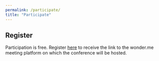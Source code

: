 ```yaml
---
permalink: /participate/
title: "Participate"
---
```


## Register

Participation is free. Register [here]() to receive the link to the wonder.me meeting platform on which the conference will be hosted.

<!-- https://app.wonder.me/?spaceId=e6772aa6-3c31-4cbf-903a-22f1d68b2aba -->
